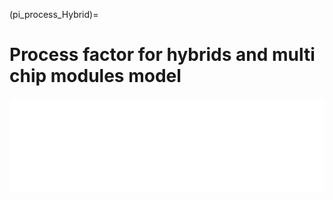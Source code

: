 <!--- Copyright (C) Matrisk GmbH 2022 -->

(pi_process_Hybrid)=
# Process factor for hybrids and multi chip modules model

<iframe  class="no-x-scroll" style="width: 100%;" src="../../_static/interactivity/html/pi_processHybrid.html" frameBorder="0" onload="this.style.height = this.contentWindow.document.documentElement.scrollHeight + 'px';"></iframe>